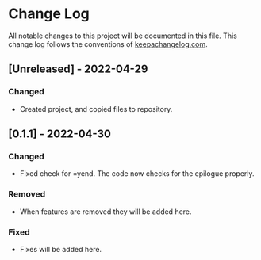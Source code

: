 # Change Log
All notable changes to this project will be documented in this file. This change log follows the conventions of [keepachangelog.com](http://keepachangelog.com/).

## [Unreleased] - 2022-04-29
### Changed
- Created project, and copied files to repository.

## [0.1.1] - 2022-04-30
### Changed
- Fixed check for =yend. The code now checks for the epilogue properly.

### Removed
- When features are removed they will be added here.

### Fixed
- Fixes will be added here.
